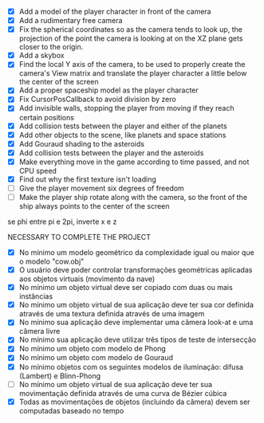 - [x] Add a model of the player character in front of the camera
- [x] Add a rudimentary free camera
- [x] Fix the spherical coordinates so as the camera tends to look up, the projection of the point the camera is looking at on the XZ plane gets closer to the origin.
- [x] Add a skybox
- [x] Find the local Y axis of the camera, to be used to properly create the camera's View matrix and translate the player character a little below the center of the screen
- [x] Add a proper spaceship model as the player character
- [x] Fix CursorPosCallback to avoid division by zero
- [x] Add invisible walls, stopping the player from moving if they reach certain positions
- [x] Add collision tests between the player and either of the planets
- [x] Add other objects to the scene, like planets and space stations
- [x] Add Gouraud shading to the asteroids
- [x] Add collision tests between the player and the asteroids
- [x] Make everything move in the game according to time passed, and not CPU speed
- [x] Find out why the first texture isn't loading
- [ ] Give the player movement six degrees of freedom
- [ ] Make the player ship rotate along with the camera, so the front of the ship always points to the center of the screen

se phi entre pi e 2pi, inverte x e z

NECESSARY TO COMPLETE THE PROJECT
- [x] No mínimo um modelo geométrico da complexidade igual ou maior que o modelo "cow.obj"
- [x] O usuário deve poder controlar transformações geométricas aplicadas aos objetos virtuais (movimento da nave)
- [x] No mínimo um objeto virtual deve ser copiado com duas ou mais instâncias
- [x] No mínimo um objeto virtual de sua aplicação deve ter sua cor definida através de uma textura definida através de uma imagem
- [x] No mínimo sua aplicação deve implementar uma câmera look-at e uma câmera livre
- [x] No mínimo sua aplicação deve utilizar três tipos de teste de intersecção
- [x] No mínimo um objeto com modelo de Phong
- [x] No mínimo um objeto com modelo de Gouraud
- [x] No mínimo objetos com os seguintes modelos de iluminação: difusa (Lambert) e Blinn-Phong
- [ ] No mínimo um objeto virtual de sua aplicação deve ter sua movimentação definida através de uma curva de Bézier cúbica
- [x] Todas as movimentações de objetos (incluindo da câmera) devem ser computadas baseado no tempo
